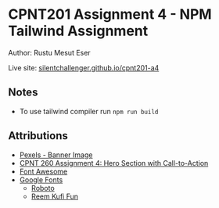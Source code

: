 # CPNT201 Assignment 4 - NPM Tailwind Assignment
Author: Rustu Mesut Eser

Live site: [silentchallenger.github.io/cpnt201-a4](https://silentchallenger.github.io/cpnt201-a4)

## Notes

- To use tailwind compiler run `npm run build`

## Attributions
- [Pexels - Banner Image](https://www.pexels.com/photo/2-motorcycle-racing-on-asphalt-road-during-daytime-62661/)
- [CPNT 260 Assignment 4: Hero Section with Call-to-Action](https://github.com/silentchallenger/cpnt260-a4)
- [Font Awesome](https://fontawesome.com/)
- [Google Fonts](https://fonts.google.com/)
    - [Roboto](https://fonts.google.com/specimen/Roboto)
    - [Reem Kufi Fun](https://fonts.google.com/specimen/Reem+Kufi+Fun)